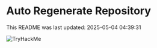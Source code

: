 # Auto Regenerate Repository

This README was last updated: 2025-05-04 04:39:31

 ![TryHackMe](https://tryhackme.com/badge/533634)